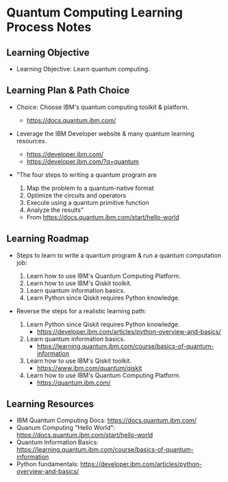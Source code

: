 # Quantum Computing Learning Process Notes

## Learning Objective
+ Learning Objective: Learn quantum computing.

## Learning Plan & Path Choice
+ Choice: Choose IBM's quantum computing toolkit & platform.
  + https://docs.quantum.ibm.com/
+ Leverage the IBM Developer website & many quantum learning resources.
  + https://developer.ibm.com/
  + https://developer.ibm.com/?q=quantum

+ "The four steps to writing a quantum program are

    1. Map the problem to a quantum-native format
    2. Optimize the circuits and operators
    3. Execute using a quantum primitive function
    4. Analyze the results"
  - From https://docs.quantum.ibm.com/start/hello-world

## Learning Roadmap
+ Steps to learn to write a quantum program & run a quantum computation job: 
    1. Learn how to use IBM's Quantum Computing Platform.
    2. Learn how to use IBM's Qiskit toolkit.
    3. Learn quantum information basics.
    4. Learn Python since Qiskit requires Python knowledge.

+ Reverse the steps for a realistic learning path:
  1. Learn Python since Qiskit requires Python knowledge.
     + https://developer.ibm.com/articles/python-overview-and-basics/
  2. Learn quantum information basics.
     + https://learning.quantum.ibm.com/course/basics-of-quantum-information
  3. Learn how to use IBM's Qiskit toolkit.
     + https://www.ibm.com/quantum/qiskit
  4. Learn how to use IBM's Quantum Computing Platform.
     + https://quantum.ibm.com/


## Learning Resources
+ IBM Quantum Computing Docs: https://docs.quantum.ibm.com/
+ Quanum Computing "Hello World": https://docs.quantum.ibm.com/start/hello-world
+ Quantum Information Basics: https://learning.quantum.ibm.com/course/basics-of-quantum-information
+ Python fundamentals: https://developer.ibm.com/articles/python-overview-and-basics/

